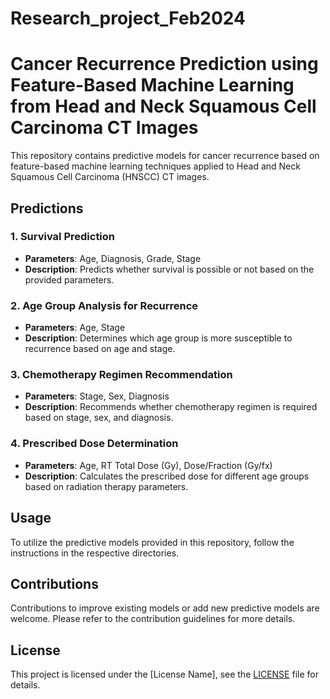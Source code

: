 # Research_project_Feb2024
# Cancer Recurrence Prediction using Feature-Based Machine Learning from Head and Neck Squamous Cell Carcinoma CT Images

This repository contains predictive models for cancer recurrence based on feature-based machine learning techniques applied to Head and Neck Squamous Cell Carcinoma (HNSCC) CT images.

## Predictions

### 1. Survival Prediction
- **Parameters**: Age, Diagnosis, Grade, Stage
- **Description**: Predicts whether survival is possible or not based on the provided parameters.

### 2. Age Group Analysis for Recurrence
- **Parameters**: Age, Stage
- **Description**: Determines which age group is more susceptible to recurrence based on age and stage.

### 3. Chemotherapy Regimen Recommendation
- **Parameters**: Stage, Sex, Diagnosis
- **Description**: Recommends whether chemotherapy regimen is required based on stage, sex, and diagnosis.

### 4. Prescribed Dose Determination
- **Parameters**: Age, RT Total Dose (Gy), Dose/Fraction (Gy/fx)
- **Description**: Calculates the prescribed dose for different age groups based on radiation therapy parameters.

## Usage

To utilize the predictive models provided in this repository, follow the instructions in the respective directories.

## Contributions

Contributions to improve existing models or add new predictive models are welcome. Please refer to the contribution guidelines for more details.

## License

This project is licensed under the [License Name], see the [LICENSE](LICENSE) file for details.
